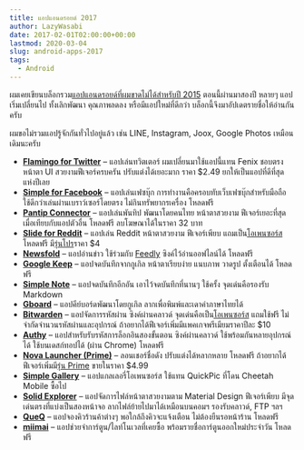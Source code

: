 ```yaml
---
title: แอปแอนดรอยด์ 2017
author: LazyWasabi
date: 2017-02-01T02:00:00+00:00
lastmod: 2020-03-04
slug: android-apps-2017
tags:
  - Android
---
```


ผมเคยเขียนบล็อกรวม[แอปแอนดรอยด์ที่ผมขาดไม่ได้สำหรับปี 2015](/blog/android-apps-2015/) ตอนนี้ผ่านมาสองปี หลายๆ แอปเริ่มเปลี่ยนไป ทั้งเลิกพัฒนา คุณภาพลดลง หรือมีแอปใหม่ที่ดีกว่า บล็อกนี้จึงมาอัปเดตรายชื่อให้อ่านกันครับ

<!--more-->

ผมขอไม่รวมแอปรู้จักกันทั่วไปอยู่แล้ว เช่น LINE, Instagram, Joox, Google Photos เหมือนเดิมนะครับ

- **[Flamingo for Twitter](https://play.google.com/store/apps/details?id=com.samruston.twitter&hl=th)** – แอปเล่นทวิตเตอร์ ผมเปลี่ยนมาใช้แอปนี้แทน Fenix ชอบตรงหน้าตา UI สวยงามฟีเจอร์ครบครัน ปรับแต่งได้เยอะมาก ราคา $2.49 ยกให้เป็นแอปที่ดีที่สุดแห่งปีเลย
- **[Simple for Facebook](https://play.google.com/store/apps/details?id=com.creativetrends.simple.app)** – แอปเล่นเฟซบุ๊ก การทำงานคือครอบทับเว็บเฟซบุ๊กสำหรับมือถือ ใช้ดีกว่าเล่นผ่านเบราว์เซอร์โดยตรง ไม่กินทรัพยากรเครื่อง โหลดฟรี
- **[Pantip Connector](https://play.google.com/store/apps/details?id=com.npp.pantipconnector)** – แอปเล่นพันทิป พัฒนาโดยคนไทย หน้าตาสวยงาม ฟีเจอร์เยอะที่สุดเมื่อเทียบกับแอปตัวอื่น โหลดฟรี ลบโฆษณาได้ในราคา 32 บาท
- **[Slide for Reddit](https://play.google.com/store/apps/details?id=me.ccrama.redditslide)** – แอปเล่น Reddit หน้าตาสวยงาม ฟีเจอร์เพียบ แถมเป็น[โอเพนซอร์ส](https://github.com/ccrama/Slide) โหลดฟรี มี[รุ่นโปร](https://play.google.com/store/apps/details?id=me.ccrama.slideforreddittabletuiunlock)ราคา $4
- **[Newsfold](https://play.google.com/store/apps/details?id=it.mvilla.android.quote)** – แอปอ่านข่าว ใช้ร่วมกับ [Feedly](https://feedly.com/) ซิงค์ไว้อ่านออฟไลน์ได้ โหลดฟรี
- **[Google Keep](https://play.google.com/store/apps/details?id=com.google.android.keep)** – แอปจดบันทึกจากกูเกิล หน้าตาเรียบง่าย แนบภาพ วาดรูป ตั้งเตือนได้ โหลดฟรี
- **[Simple Note](https://play.google.com/store/apps/details?id=com.automattic.simplenote)** – แอปจดบันทึกอีกอัน เอาไว้จดบันทึกที่นานๆ ใช้ครั้ง จุดเด่นคือรองรับ Markdown
- **[Gboard](https://play.google.com/store/apps/details?id=com.google.android.inputmethod.latin)** – แอปคีย์บอร์ดพัฒนาโดยกูเกิล ลากเพื่อพิมพ์และเดาคำภาษาไทยได้
- **[Bitwarden](https://play.google.com/store/apps/details?id=com.x8bit.bitwarden)** – แอปจัดการรหัสผ่าน ซิงค์ผ่านคลาวด์ จุดเด่นคือเป็น[โอเพนซอร์ส](https://github.com/bitwarden) แถมใช้ฟรี ไม่จำกัดจำนวนรหัสผ่านและอุปกรณ์ ถ้าอยากได้ฟีเจอร์เพิ่มมีแพคเกจพรีเมียมราคาปีละ $10
- **[Authy](https://play.google.com/store/apps/details?id=com.authy.authy)** – แอปสำหรับรับรหัสการล็อกอินสองขั้นตอน ซิงค์ผ่านคลาวด์ ใช้พร้อมกันหลายอุปกรณ์ได้ ใช้บนเดสก์ทอปได้ (ผ่าน Chrome) โหลดฟรี
- **[Nova Launcher (Prime)](https://play.google.com/store/apps/details?id=com.teslacoilsw.launcher)** – ลอนเชอร์ชื่อดัง ปรับแต่งได้หลากหลาย โหลดฟรี ถ้าอยากได้ฟีเจอร์เพิ่มมี[รุ่น Prime](https://play.google.com/store/apps/details?id=com.teslacoilsw.launcher.prime) ขายในราคา $4.99
- **[Simple Gallery](https://play.google.com/store/apps/details?id=com.simplemobiletools.gallery)** – แอปแกลเลอรี่โอเพนซอร์ส ใช้แทน QuickPic ที่โดน Cheetah Mobile ซื้อไป
- **[Solid Explorer](https://play.google.com/store/apps/details?id=pl.solidexplorer2)** – แอปจัดการไฟล์หน้าตาสวยงามตาม Material Design ฟีเจอร์เพียบ มีจุดเด่นตรงที่แบ่งเป็นสองหน้าจอ ลากไฟล์ย้ายไปมาได้เหมือนบนคอมฯ รองรับคลาวด์, FTP ฯลฯ
- **[QueQ](https://play.google.com/store/apps/details?id=com.jorlek.queqcustomer)** – แอปจองคิวร้านค้าต่างๆ พอใกล้ถึงคิวจะแจ้งเตือน ไม่ต้องยืนรอหน้าร้าน โหลดฟรี
- **[miimai](https://play.google.com/store/apps/details?id=aniccom.miimai)** – แอปช่วยจำการ์ตูน/ไลท์โนเวลที่เคยซื้อ พร้อมรายชื่อการ์ตูนออกใหม่ประจำวัน โหลดฟรี
